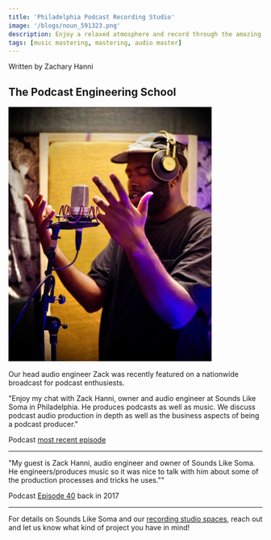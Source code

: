 ```yaml
---
title: 'Philadelphia Podcast Recording Studio'
image: '/blogs/noun_591323.png'
description: Enjoy a relaxed atmosphere and record through the amazing analog equipment at Sounds Like Soma Philadelphia recording studio
tags: [music mastering, mastering, audio master]
---
```

Written by Zachary Hanni

## The Podcast Engineering School

<img src="/assets/images/r&b-recording-studio-philadelphia.webp" alt="Juice Elliott Singing" style="width:80%;"/>

Our head audio engineer Zack was recently featured on a nationwide broadcast for podcast enthusiests.

"Enjoy my chat with Zack Hanni, owner and audio engineer at Sounds Like Soma in Philadelphia. He produces podcasts as well as music. We discuss podcast audio production in depth as well as the business aspects of being a podcast producer."

Podcast <a href="https://podcastengineering.libsyn.com/240-running-a-successful-podcast-production-studio-with-zack-hanni" target="Recording Studios">most recent episode</a>

- - -

"My guest is Zack Hanni, audio engineer and owner of Sounds Like Soma. He engineers/produces music so it was nice to talk with him about some of the production processes and tricks he uses.""

Podcast <a href="https://podcastengineeringschool.com/zack-hanni-pes-040/">Episode 40</a> back in 2017


- - -

For details on Sounds Like Soma and our <a href="/" target="More Info">recording studio spaces</a>, reach out and let us know what kind of project you have in mind!

